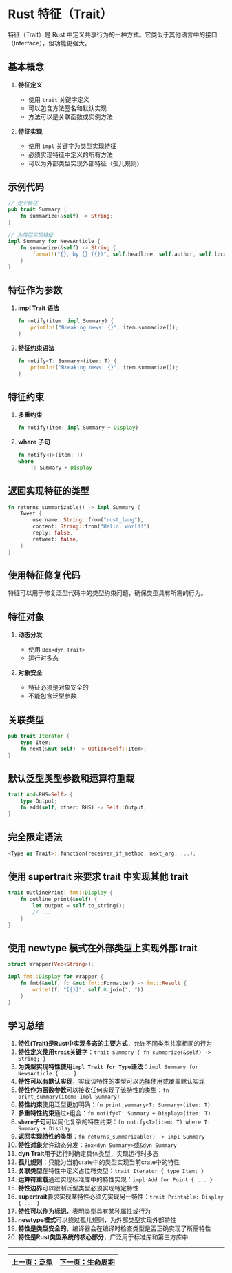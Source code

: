 # Rust 特征（Trait）

特征（Trait）是 Rust 中定义共享行为的一种方式。它类似于其他语言中的接口（Interface），但功能更强大。

## 基本概念

1. **特征定义**
   - 使用 `trait` 关键字定义
   - 可以包含方法签名和默认实现
   - 方法可以是关联函数或实例方法

2. **特征实现**
   - 使用 `impl` 关键字为类型实现特征
   - 必须实现特征中定义的所有方法
   - 可以为外部类型实现外部特征（孤儿规则）

## 示例代码

```rust
// 定义特征
pub trait Summary {
    fn summarize(&self) -> String;
}

// 为类型实现特征
impl Summary for NewsArticle {
    fn summarize(&self) -> String {
        format!("{}, by {} ({})", self.headline, self.author, self.location)
    }
}
```

## 特征作为参数

1. **impl Trait 语法**
   ```rust
   fn notify(item: impl Summary) {
       println!("Breaking news! {}", item.summarize());
   }
   ```

2. **特征约束语法**
   ```rust
   fn notify<T: Summary>(item: T) {
       println!("Breaking news! {}", item.summarize());
   }
   ```

## 特征约束

1. **多重约束**
   ```rust
   fn notify(item: impl Summary + Display)
   ```

2. **where 子句**
   ```rust
   fn notify<T>(item: T)
   where
       T: Summary + Display
   ```

## 返回实现特征的类型

```rust
fn returns_summarizable() -> impl Summary {
    Tweet {
        username: String::from("rust_lang"),
        content: String::from("Hello, world!"),
        reply: false,
        retweet: false,
    }
}
```

## 使用特征修复代码

特征可以用于修复泛型代码中的类型约束问题，确保类型具有所需的行为。

## 特征对象

1. **动态分发**
   - 使用 `Box<dyn Trait>`
   - 运行时多态

2. **对象安全**
   - 特征必须是对象安全的
   - 不能包含泛型参数

## 关联类型

```rust
pub trait Iterator {
    type Item;
    fn next(&mut self) -> Option<Self::Item>;
}
```

## 默认泛型类型参数和运算符重载

```rust
trait Add<RHS=Self> {
    type Output;
    fn add(self, other: RHS) -> Self::Output;
}
```

## 完全限定语法

```rust
<Type as Trait>::function(receiver_if_method, next_arg, ...);
```

## 使用 supertrait 来要求 trait 中实现其他 trait

```rust
trait OutlinePrint: fmt::Display {
    fn outline_print(&self) {
        let output = self.to_string();
        // ...
    }
}
```

## 使用 newtype 模式在外部类型上实现外部 trait

```rust
struct Wrapper(Vec<String>);

impl fmt::Display for Wrapper {
    fn fmt(&self, f: &mut fmt::Formatter) -> fmt::Result {
        write!(f, "[{}]", self.0.join(", "))
    }
}
```

## 学习总结

1. **特性(Trait)是Rust中实现多态的主要方式**，允许不同类型共享相同的行为
2. **特性定义使用`trait`关键字**：`trait Summary { fn summarize(&self) -> String; }`
3. **为类型实现特性使用`impl Trait for Type`语法**：`impl Summary for NewsArticle { ... }`
4. **特性可以有默认实现**，实现该特性的类型可以选择使用或覆盖默认实现
5. **特性作为函数参数**可以接收任何实现了该特性的类型：`fn print_summary(item: impl Summary)`
6. **特性约束**使用泛型更加明确：`fn print_summary<T: Summary>(item: T)`
7. **多重特性约束**通过`+`组合：`fn notify<T: Summary + Display>(item: T)`
8. **`where`子句**可以简化复杂的特性约束：`fn notify<T>(item: T) where T: Summary + Display`
9. **返回实现特性的类型**：`fn returns_summarizable() -> impl Summary`
10. **特性对象**允许动态分发：`Box<dyn Summary>`或`&dyn Summary`
11. **dyn Trait**用于运行时确定具体类型，实现运行时多态
12. **孤儿规则**：只能为当前crate中的类型实现当前crate中的特性
13. **关联类型**在特性中定义占位符类型：`trait Iterator { type Item; }`
14. **运算符重载**通过实现标准库中的特性实现：`impl Add for Point { ... }`
15. **特性边界**可以限制泛型类型必须实现特定特性
16. **supertrait**要求实现某特性必须先实现另一特性：`trait Printable: Display { ... }`
17. **特性可以作为标记**，表明类型具有某种属性或行为
18. **newtype模式**可以绕过孤儿规则，为外部类型实现外部特性
19. **特性是类型安全的**，编译器会在编译时检查类型是否正确实现了所需特性
20. **特性是Rust类型系统的核心部分**，广泛用于标准库和第三方库中

---

| [上一页：泛型](../25_generic/25_generic.md) | [下一页：生命周期](../27_lifetime/27_lifetime.md) |
|------------------------|------------------------|